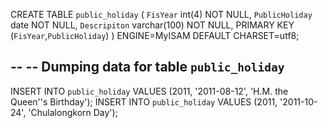 CREATE TABLE `public_holiday` (
  `FisYear` int(4) NOT NULL,
  `PublicHoliday` date NOT NULL,
  `Descripiton` varchar(100) NOT NULL,
  PRIMARY KEY  (`FisYear`,`PublicHoliday`)
) ENGINE=MyISAM DEFAULT CHARSET=utf8;

-- 
-- Dumping data for table `public_holiday`
-- 

INSERT INTO `public_holiday` VALUES (2011, '2011-08-12', 'H.M. the Queen''s Birthday');
INSERT INTO `public_holiday` VALUES (2011, '2011-10-24', 'Chulalongkorn Day');